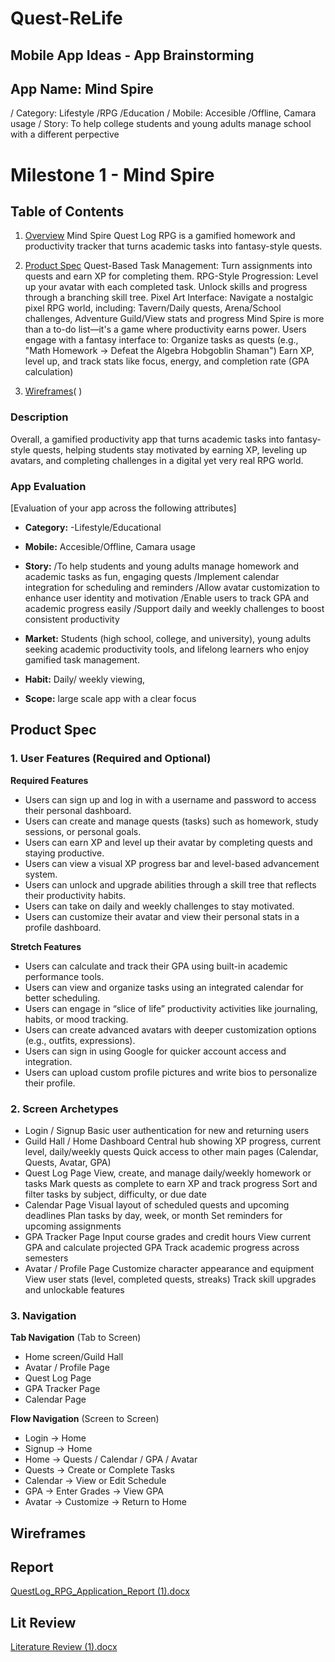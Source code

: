 # Quest-ReLife
## Mobile App Ideas - App Brainstorming

## App Name: Mind Spire
/ Category: Lifestyle /RPG /Education
/ Mobile: Accesible /Offline, Camara usage 
/ Story: To help college students and young adults manage school with a different perpective 

# Milestone 1 - Mind Spire

## Table of Contents

1. [Overview](#Overview)
Mind Spire Quest Log RPG is a gamified homework and productivity tracker that turns academic tasks into fantasy-style quests.

3. [Product Spec](#Product-Spec)
Quest-Based Task Management: Turn assignments into quests and earn XP for completing them.
RPG-Style Progression: Level up your avatar with each completed task. Unlock skills and progress through a branching skill tree.
Pixel Art Interface: Navigate a nostalgic pixel RPG world, including: Tavern/Daily quests, Arena/School challenges, Adventure Guild/View stats and progress
Mind Spire is more than a to-do list—it's a game where productivity earns power. Users engage with a fantasy interface to: Organize tasks as quests (e.g., "Math Homework → Defeat the Algebra Hobgoblin Shaman")
Earn XP, level up, and track stats like focus, energy, and completion rate (GPA calculation)

5. [Wireframes](https://github.com/RichardHall57/Quest-ReLife/blob/main/Learnoria%20Academia%20Wireframe.png)( )


### Description

Overall, a gamified productivity app that turns academic tasks into fantasy-style quests, helping students stay motivated by earning XP, leveling up avatars, and completing challenges in a digital yet very real RPG world.

### App Evaluation

[Evaluation of your app across the following attributes]

- **Category:**
-Lifestyle/Educational

- **Mobile:**
Accesible/Offline, Camara usage 

- **Story:**
/To help students and young adults manage homework and academic tasks as fun, engaging quests
/Implement calendar integration for scheduling and reminders
/Allow avatar customization to enhance user identity and motivation
/Enable users to track GPA and academic progress easily
/Support daily and weekly challenges to boost consistent productivity

- **Market:**
Students (high school, college, and university), young adults seeking academic productivity tools, and lifelong learners who enjoy gamified task management.

- **Habit:**
Daily/ weekly viewing,

- **Scope:**
large scale app with a clear focus

## Product Spec

### 1. User Features (Required and Optional)

**Required Features**

* Users can sign up and log in with a username and password to access their personal dashboard.
* Users can create and manage quests (tasks) such as homework, study sessions, or personal goals.
* Users can earn XP and level up their avatar by completing quests and staying productive.
* Users can view a visual XP progress bar and level-based advancement system.
* Users can unlock and upgrade abilities through a skill tree that reflects their productivity habits.
* Users can take on daily and weekly challenges to stay motivated.
* Users can customize their avatar and view their personal stats in a profile dashboard.
  
**Stretch Features**

* Users can calculate and track their GPA using built-in academic performance tools.
* Users can view and organize tasks using an integrated calendar for better scheduling.
* Users can engage in “slice of life” productivity activities like journaling, habits, or mood tracking.
* Users can create advanced avatars with deeper customization options (e.g., outfits, expressions).
* Users can sign in using Google for quicker account access and integration.
* Users can upload custom profile pictures and write bios to personalize their profile.

### 2. Screen Archetypes

- Login / Signup
Basic user authentication for new and returning users
- Guild Hall / Home Dashboard
Central hub showing XP progress, current level, daily/weekly quests
Quick access to other main pages (Calendar, Quests, Avatar, GPA)
- Quest Log Page
View, create, and manage daily/weekly homework or tasks
Mark quests as complete to earn XP and track progress
Sort and filter tasks by subject, difficulty, or due date
- Calendar Page
Visual layout of scheduled quests and upcoming deadlines
Plan tasks by day, week, or month
Set reminders for upcoming assignments
- GPA Tracker Page
Input course grades and credit hours
View current GPA and calculate projected GPA
Track academic progress across semesters
- Avatar / Profile Page
Customize character appearance and equipment
View user stats (level, completed quests, streaks)
Track skill upgrades and unlockable features
    
    

### 3. Navigation

**Tab Navigation** (Tab to Screen)

* Home screen/Guild Hall
* Avatar / Profile Page
* Quest Log Page
* GPA Tracker Page
* Calendar Page

**Flow Navigation** (Screen to Screen)

- Login → Home
- Signup → Home
- Home → Quests / Calendar / GPA / Avatar
- Quests → Create or Complete Tasks
- Calendar → View or Edit Schedule
- GPA → Enter Grades → View GPA
- Avatar → Customize → Return to Home


## Wireframes

## Report

[QuestLog_RPG_Application_Report (1).docx](https://github.com/user-attachments/files/20968498/QuestLog_RPG_Application_Report.1.docx)

## Lit Review

[Literature Review (1).docx](https://github.com/user-attachments/files/20968593/Literature.Review.1.docx)



